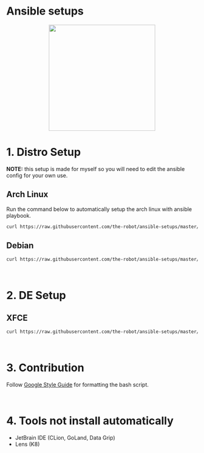 # Ansible setups

<p align="center">
  <img src="https://i.redd.it/yf4j8mde9n341.jpg" width=280 />
</p>
  
# 1. Distro Setup

**NOTE:** this setup is made for myself so you will need to edit the ansible config for your own use.

## Arch Linux

Run the command below to automatically setup the arch linux with ansible playbook.

```sh
curl https://raw.githubusercontent.com/the-robot/ansible-setups/master/scripts/setup-arch.sh | sudo bash -s -- $(whoami)
```

## Debian

```sh
curl https://raw.githubusercontent.com/the-robot/ansible-setups/master/scripts/setup-debian.sh | sudo bash -s -- $(whoami)
```

<br/>

# 2. DE Setup

## XFCE

```sh
curl https://raw.githubusercontent.com/the-robot/ansible-setups/master/scripts/setup-arch.sh | bash -s -- $(whoami)
```

<br/>

# 3. Contribution

Follow [Google Style Guide](https://google.github.io/styleguide/shellguide.html) for formatting the bash script.

<br/>

# 4. Tools not install automatically

- JetBrain IDE (CLion, GoLand, Data Grip)
- Lens (K8)
